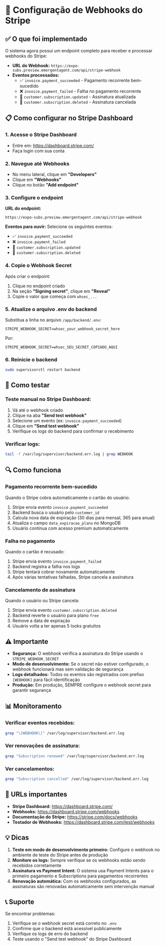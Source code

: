 # 🔔 Configuração de Webhooks do Stripe

## ✅ O que foi implementado

O sistema agora possui um endpoint completo para receber e processar webhooks do Stripe:

- **URL do Webhook:** `https://expo-subs.preview.emergentagent.com/api/stripe-webhook`
- **Eventos processados:**
  - ✅ `invoice.payment_succeeded` - Pagamento recorrente bem-sucedido
  - ❌ `invoice.payment_failed` - Falha no pagamento recorrente
  - 🔄 `customer.subscription.updated` - Assinatura atualizada
  - 🚫 `customer.subscription.deleted` - Assinatura cancelada

## 📋 Como configurar no Stripe Dashboard

### 1. Acesse o Stripe Dashboard
- Entre em: https://dashboard.stripe.com/
- Faça login com sua conta

### 2. Navegue até Webhooks
- No menu lateral, clique em **"Developers"**
- Clique em **"Webhooks"**
- Clique no botão **"Add endpoint"**

### 3. Configure o endpoint

**URL do endpoint:**
```
https://expo-subs.preview.emergentagent.com/api/stripe-webhook
```

**Eventos para ouvir:**
Selecione os seguintes eventos:
- ✅ `invoice.payment_succeeded`
- ❌ `invoice.payment_failed`
- 🔄 `customer.subscription.updated`
- 🚫 `customer.subscription.deleted`

### 4. Copie o Webhook Secret

Após criar o endpoint:
1. Clique no endpoint criado
2. Na seção **"Signing secret"**, clique em **"Reveal"**
3. Copie o valor que começa com `whsec_...`

### 5. Atualize o arquivo .env do backend

Substitua a linha no arquivo `/app/backend/.env`:

```env
STRIPE_WEBHOOK_SECRET=whsec_your_webhook_secret_here
```

Por:

```env
STRIPE_WEBHOOK_SECRET=whsec_SEU_SECRET_COPIADO_AQUI
```

### 6. Reinicie o backend

```bash
sudo supervisorctl restart backend
```

## 🧪 Como testar

### Teste manual no Stripe Dashboard:
1. Vá até o webhook criado
2. Clique na aba **"Send test webhook"**
3. Selecione um evento (ex: `invoice.payment_succeeded`)
4. Clique em **"Send test webhook"**
5. Verifique os logs do backend para confirmar o recebimento

### Verificar logs:
```bash
tail -f /var/log/supervisor/backend.err.log | grep WEBHOOK
```

## 🔍 Como funciona

### Pagamento recorrente bem-sucedido
Quando o Stripe cobra automaticamente o cartão do usuário:
1. Stripe envia evento `invoice.payment_succeeded`
2. Backend busca o usuário pelo `customer_id`
3. Calcula nova data de expiração (30 dias para mensal, 365 para anual)
4. Atualiza o campo `data_expiracao_plano` no MongoDB
5. Usuário continua com acesso premium automaticamente

### Falha no pagamento
Quando o cartão é recusado:
1. Stripe envia evento `invoice.payment_failed`
2. Backend registra a falha nos logs
3. Stripe tentará cobrar novamente automaticamente
4. Após várias tentativas falhadas, Stripe cancela a assinatura

### Cancelamento de assinatura
Quando o usuário ou Stripe cancela:
1. Stripe envia evento `customer.subscription.deleted`
2. Backend reverte o usuário para plano `free`
3. Remove a data de expiração
4. Usuário volta a ter apenas 5 looks gratuitos

## ⚠️ Importante

- **Segurança:** O webhook verifica a assinatura do Stripe usando o `STRIPE_WEBHOOK_SECRET`
- **Modo de desenvolvimento:** Se o secret não estiver configurado, o webhook funcionará mas sem validação de segurança
- **Logs detalhados:** Todos os eventos são registrados com prefixo `[WEBHOOK]` para fácil identificação
- **Produção:** Em produção, SEMPRE configure o webhook secret para garantir segurança

## 📊 Monitoramento

### Verificar eventos recebidos:
```bash
grep "\[WEBHOOK\]" /var/log/supervisor/backend.err.log
```

### Ver renovações de assinatura:
```bash
grep "Subscription renewed" /var/log/supervisor/backend.err.log
```

### Ver cancelamentos:
```bash
grep "Subscription cancelled" /var/log/supervisor/backend.err.log
```

## 🔗 URLs importantes

- **Stripe Dashboard:** https://dashboard.stripe.com/
- **Webhooks:** https://dashboard.stripe.com/webhooks
- **Documentação do Stripe:** https://stripe.com/docs/webhooks
- **Testador de Webhooks:** https://dashboard.stripe.com/test/webhooks

## 💡 Dicas

1. **Teste em modo de desenvolvimento primeiro:** Configure o webhook no ambiente de teste do Stripe antes de produção
2. **Monitore os logs:** Sempre verifique se os webhooks estão sendo recebidos corretamente
3. **Assinatura vs Payment Intent:** O sistema usa Payment Intents para o primeiro pagamento e Subscriptions para pagamentos recorrentes
4. **Renovação automática:** Com os webhooks configurados, as assinaturas são renovadas automaticamente sem intervenção manual

## 📞 Suporte

Se encontrar problemas:
1. Verifique se o webhook secret está correto no `.env`
2. Confirme que o backend está acessível publicamente
3. Verifique os logs de erro do backend
4. Teste usando o "Send test webhook" do Stripe Dashboard
